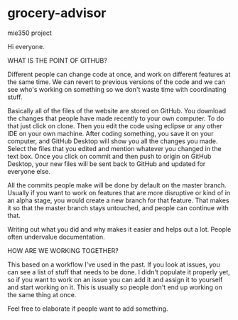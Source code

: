 # grocery-advisor
mie350 project


Hi everyone.

WHAT IS THE POINT OF GITHUB?

Different people can change code at once, and work on different features at the
same time. We can revert to previous versions of the code and we can see who's
working on something so we don't waste time with coordinating stuff.

Basically all of the files of the website are stored on GitHub. You download
the changes that people have made recently to your own computer. To do that just
click on clone. Then you edit the code using eclipse or any other IDE on your
own machine. After coding something, you save it on your computer, and GitHub
Desktop will show you all the changes you made. Select the files that you
edited and mention whatever you changed in the text box. Once you click on
commit and then push to origin on GitHub Desktop, your new files will be 
sent back to GitHub and updated for everyone else.

All the commits people make will be done by default on the master branch.
Usually if you want to work on features that are more disruptive or kind of
in an alpha stage, you would create a new branch for that feature. That makes
it so that the master branch stays untouched, and people can continue with that.

Writing out what you did and why makes it easier and helps out a lot.
People often undervalue documentation.

HOW ARE WE WORKING TOGETHER?

This based on a workflow I've used in the past.
If you look at issues, you can see a list of stuff that needs to be done.
I didn't populate it properly yet, so if you want to work on an issue you can
add it and assign it to yourself and start working on it. This is usually so
people don't end up working on the same thing at once.

Feel free to elaborate if people want to add something.

